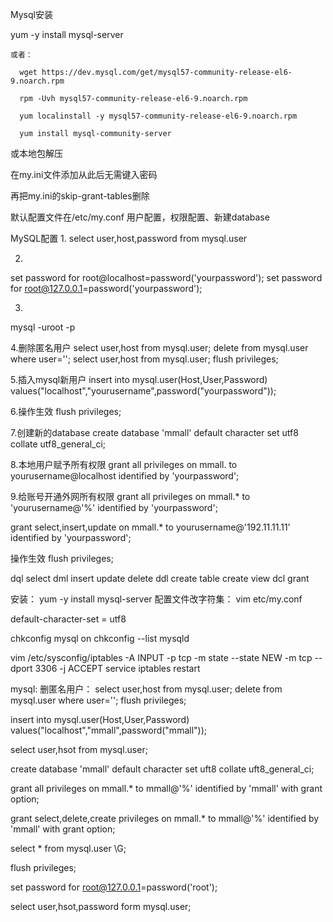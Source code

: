 Mysql安装

yum -y install mysql-server

    或者：
    
      wget https://dev.mysql.com/get/mysql57-community-release-el6-9.noarch.rpm

      rpm -Uvh mysql57-community-release-el6-9.noarch.rpm 

      yum localinstall -y mysql57-community-release-el6-9.noarch.rpm   

      yum install mysql-community-server
      
或本地包解压

在my.ini文件添加从此后无需键入密码

再把my.ini的skip-grant-tables删除

默认配置文件在/etc/my.conf
用户配置，权限配置、新建database


MySQL配置
1.
select user,host,password from mysql.user

2.
set password for root@localhost=password('yourpassword');
set password for root@127.0.0.1=password('yourpassword');

3.
mysql -uroot -p

4.删除匿名用户
select user,host from mysql.user;
delete from mysql.user where user='';
select user,host from mysql.user;
flush privileges;

5.插入mysql新用户
insert into mysql.user(Host,User,Password) values("localhost","yourusername",password("yourpassword"));

6.操作生效
flush privileges;

7.创建新的database
create database 'mmall' default character set utf8 collate utf8_general_ci;

8.本地用户赋予所有权限
grant all privileges on mmall. to yourusername@localhost identified by 'yourpassword';

9.给账号开通外网所有权限
grant all privileges on mmall.* to 'yourusername@'%' identified by 'yourpassword';

grant select,insert,update on mmall.* to yourusername@'192.11.11.11' identified by 'yourpassword';

操作生效
flush privileges;




dql	select
dml insert update delete
ddl create table create view
dcl grant

安装：
yum -y install mysql-server
配置文件改字符集：
vim etc/my.conf

default-character-set = utf8

chkconfig mysql on
chkconfig --list mysqld

vim /etc/sysconfig/iptables
-A INPUT -p tcp -m state --state NEW -m tcp --dport 3306 -j ACCEPT
service iptables restart


mysql:
删匿名用户：
select user,host from mysql.user;
delete from mysql.user where user='';
flush privileges;

insert into mysql.user(Host,User,Password) values("localhost","mmall",password("mmall"));

select user,hsot from mysql.user;

create database 'mmall' default character set uft8 collate uft8_general_ci;

grant all privileges on mmall.* to mmall@'%' identified by 'mmall' with grant option;

grant select,delete,create privileges on mmall.* to mmall@'%' identified by 'mmall' with grant option;

select * from mysql.user \G;

flush privileges;

set password for root@127.0.0.1=password('root');

select user,hsot,password form mysql.user;







